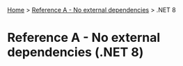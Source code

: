 [Home](/) > [Reference A - No external dependencies](../) > .NET 8

# Reference A - No external dependencies (.NET 8)
